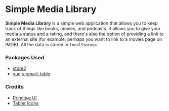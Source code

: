 # Simple Media Library

**Simple Media Library** is a simple web application that allows you to keep track of things like books, movies, and podcasts. It allows you to give your media a status and a rating, and there's also the option of providing a link to an external site (for example, perhaps you want to link to a movies page on IMDB). All the data is stored in `localStorage`.

### Packages Used  
* [store2](https://www.npmjs.com/package/store2)
* [vuejs-smart-table](https://www.npmjs.com/package/vuejs-smart-table)

### Credits
* [Primitive UI](https://taniarascia.github.io/primitive/index.html)
* [Tabler Icons](https://tablericons.com/)